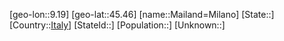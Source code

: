 ﻿---
location: [45.46,9.19]
type: City
tags:
- geo/City


SpocWebEntityId: 32221
isDeleted: false
confidential: public

---
[geo-lon::9.19]
[geo-lat::45.46]
[name::Mailand=Milano]
[State::]
[Country::[Italy](geo/Continent/Europe/Italy.md)]
[StateId::]
[Population::]
[Unknown::]

